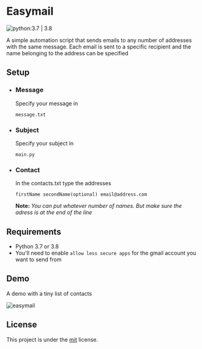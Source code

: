 # Easymail

![python:3.7 | 3.8](https://img.shields.io/badge/python-3.7%20%7C%203.8-blue)

A simple automation script that sends emails to any number of addresses with the same message.
Each email is sent to a specific recipient and the name belonging to the address can be specified

## Setup
- ### Message
  Specify your message in
  
    ```message.txt```
- ### Subject
  Specify your subject in
  
    ```main.py```
- ### Contact
  In the contacts.txt type the addresses
  
    ```firstName secondName(optional) email@address.com```
    
    **Note:**
    *You can put whatever number of names. But make sure the adress is at the end of the line*

## Requirements

- Python 3.7 or 3.8
- You'll need to enable ```allow less secure apps``` for the gmail account you want to send from

## Demo

A demo with a tiny list of contacts

![easymail](https://user-images.githubusercontent.com/39020723/82593050-89640300-9baa-11ea-9634-5b0015a57670.gif)

## License

This project is under the [mit](https://github.com/leonkoech/Easymail/blob/master/License) license.


